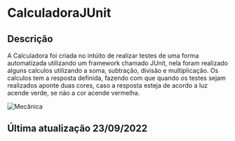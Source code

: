 # CalculadoraJUnit
## Descrição
A Calculadora foi criada no intúito de realizar testes de uma forma automatizada utilizando um framework chamado JUnit, nela foram realizado alguns calculos utilizando a soma, subtração, divisão e multiplicação. Os calculos tem a resposta definida, fazendo com que quando os testes sejam realizados aponte duas cores, caso a resposta esteja de acordo a luz acende verde, se não a cor acende vermelha.

![Mecânica](https://imgur.com/a/3glqRGQ)

## Última atualização 23/09/2022
